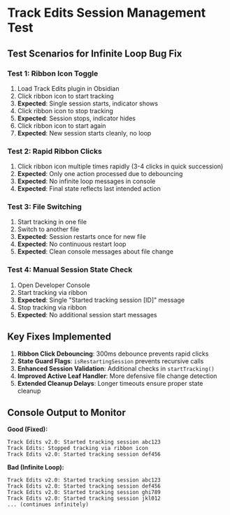 # Track Edits Session Management Test

## Test Scenarios for Infinite Loop Bug Fix

### Test 1: Ribbon Icon Toggle
1. Load Track Edits plugin in Obsidian
2. Click ribbon icon to start tracking
3. **Expected**: Single session starts, indicator shows
4. Click ribbon icon to stop tracking  
5. **Expected**: Session stops, indicator hides
6. Click ribbon icon to start again
7. **Expected**: New session starts cleanly, no loop

### Test 2: Rapid Ribbon Clicks
1. Click ribbon icon multiple times rapidly (3-4 clicks in quick succession)
2. **Expected**: Only one action processed due to debouncing
3. **Expected**: No infinite loop messages in console
4. **Expected**: Final state reflects last intended action

### Test 3: File Switching
1. Start tracking in one file
2. Switch to another file
3. **Expected**: Session restarts once for new file
4. **Expected**: No continuous restart loop
5. **Expected**: Clean console messages about file change

### Test 4: Manual Session State Check
1. Open Developer Console
2. Start tracking via ribbon
3. **Expected**: Single "Started tracking session [ID]" message
4. Stop tracking via ribbon
5. **Expected**: No additional session start messages

## Key Fixes Implemented

1. **Ribbon Click Debouncing**: 300ms debounce prevents rapid clicks
2. **State Guard Flags**: `isRestartingSession` prevents recursive calls
3. **Enhanced Session Validation**: Additional checks in `startTracking()`
4. **Improved Active Leaf Handler**: More defensive file change detection
5. **Extended Cleanup Delays**: Longer timeouts ensure proper state cleanup

## Console Output to Monitor

**Good (Fixed):**
```
Track Edits v2.0: Started tracking session abc123
Track Edits: Stopped tracking via ribbon icon
Track Edits v2.0: Started tracking session def456
```

**Bad (Infinite Loop):**
```
Track Edits v2.0: Started tracking session abc123
Track Edits v2.0: Started tracking session def456
Track Edits v2.0: Started tracking session ghi789
Track Edits v2.0: Started tracking session jkl012
... (continues infinitely)
```